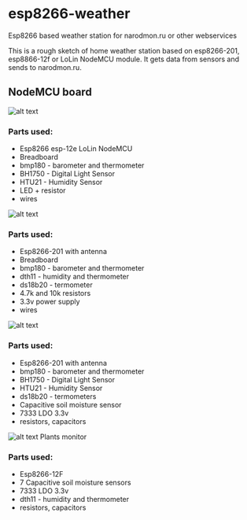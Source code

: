 # esp8266-weather
Esp8266 based weather station for narodmon.ru or other webservices

This is a rough sketch of home weather station based on esp8266-201, esp8866-12f or LoLin NodeMCU module. It gets data from sensors and sends to narodmon.ru.


## NodeMCU board
![alt text](https://github.com/klavatron/esp8266-weather/blob/master/pcbs/breadboard/weather-st2.jpg)

### Parts used:

- Esp8266 esp-12e LoLin NodeMCU
- Breadboard
- bmp180 - barometer and thermometer
- BH1750 - Digital Light Sensor
- HTU21 - Humidity Sensor
- LED + resistor
- wires


![alt text](https://github.com/klavatron/esp8266-weather/blob/master/pcbs/breadboard/weather-st.png)

### Parts used:

- Esp8266-201 with antenna
- Breadboard
- bmp180 - barometer and thermometer
- dth11 - humidity and thermometer
- ds18b20 - termometer
- 4.7k and 10k resistors
- 3.3v power supply
- wires

![alt text](https://github.com/klavatron/esp8266-weather/blob/master/pcbs/esp201/1.jpg)

### Parts used:

- Esp8266-201 with antenna
- bmp180 - barometer and thermometer
- BH1750 - Digital Light Sensor
- HTU21 - Humidity Sensor
- ds18b20 - termometers
- Capacitive soil moisture sensor
- 7333 LDO 3.3v
- resistors, capacitors

![alt text](https://github.com/klavatron/esp8266-weather/blob/master/pcbs/analog_multiplexer/1.jpg)
  Plants monitor
### Parts used:

- Esp8266-12F
- 7 Capacitive soil moisture sensors
- 7333 LDO 3.3v
- dth11 - humidity and thermometer
- resistors, capacitors
